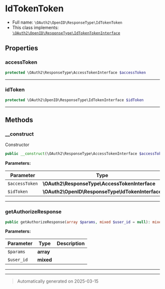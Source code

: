 
# IdTokenToken





* Full name: `\OAuth2\OpenID\ResponseType\IdTokenToken`
* This class implements:
[`\OAuth2\OpenID\ResponseType\IdTokenTokenInterface`](./IdTokenTokenInterface.md)



## Properties


### accessToken



```php
protected \OAuth2\ResponseType\AccessTokenInterface $accessToken
```






***

### idToken



```php
protected \OAuth2\OpenID\ResponseType\IdTokenInterface $idToken
```






***

## Methods


### __construct

Constructor

```php
public __construct(\OAuth2\ResponseType\AccessTokenInterface $accessToken, \OAuth2\OpenID\ResponseType\IdTokenInterface $idToken): mixed
```








**Parameters:**

| Parameter | Type | Description |
|-----------|------|-------------|
| `$accessToken` | **\OAuth2\ResponseType\AccessTokenInterface** |  |
| `$idToken` | **\OAuth2\OpenID\ResponseType\IdTokenInterface** |  |





***

### getAuthorizeResponse



```php
public getAuthorizeResponse(array $params, mixed $user_id = null): mixed
```








**Parameters:**

| Parameter | Type | Description |
|-----------|------|-------------|
| `$params` | **array** |  |
| `$user_id` | **mixed** |  |





***


***
> Automatically generated on 2025-03-15
